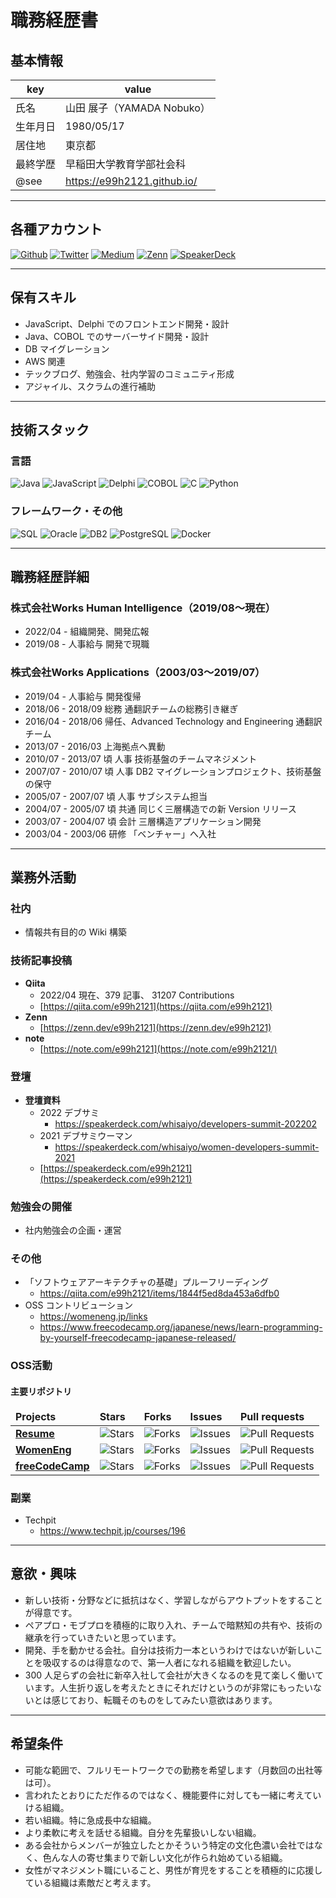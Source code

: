 # 職務経歴書

## 基本情報

|key|value|
|---|---|
|氏名|山田 展子（YAMADA Nobuko）|
|生年月日|1980/05/17|
|居住地|東京都|
|最終学歴|早稲田大学教育学部社会科|
|@see |https://e99h2121.github.io/|

---

## 各種アカウント
<p>
<a href="https://github.com/e99h2121" target="_blank"><img alt="Github" src="https://img.shields.io/badge/e99h2121-%2312100E.svg?&style=flat-square&logo=Github&logoColor=white" /></a>
<a href="https://twitter.com/e99h2121" target="_blank"><img alt="Twitter" src="https://img.shields.io/badge/@e99h2121-%231DA1F2.svg?&style=flat-square&logo=twitter&logoColor=white" /></a>
<a href="https://qiita.com/e99h2121" target="_blank"><img alt="Medium" src="https://img.shields.io/badge/e99h2121-55C500.svg?&style=flat-square&logo=qiita&logoColor=white" /></a>
<a href="https://zenn.dev/e99h2121" target="_blank"><img alt="Zenn" src="https://img.shields.io/badge/e99h2121-3EA8FF.svg?&style=flat-square&logo=Zenn&logoColor=white" /></a>
<a href="https://speakerdeck.com/e99h2121" target="_blank"><img alt="SpeakerDeck" src="https://img.shields.io/badge/e99h2121-009287.svg?&style=flat-square&logo=SpeakerDeck&logoColor=white" /></a>
</p>

---

## 保有スキル

- JavaScript、Delphi でのフロントエンド開発・設計
- Java、COBOL でのサーバーサイド開発・設計
- DB マイグレーション
- AWS 関連
- テックブログ、勉強会、社内学習のコミュニティ形成
- アジャイル、スクラムの進行補助

---

## 技術スタック

### 言語
<p>
  <img alt="Java" src="https://img.shields.io/badge/-Java-007396?style=flat-square&logo=Java&logoColor=white" />
  <img alt="JavaScript" src="https://img.shields.io/badge/-JavaScript-F7DF1E?style=flat-square&logo=JavaScript&logoColor=white" />
  <img alt="Delphi" src="https://img.shields.io/badge/-Delphi-007396?style=flat-square&logo=Delphi&logoColor=white" />
  <img alt="COBOL" src="https://img.shields.io/badge/-COBOL-FD8308.svg?logo=cobol&style=flat-square" />
  <img alt="C" src="https://img.shields.io/badge/-C-3776AB?style=flat-square&logo=C&logoColor=white" />
  <img alt="Python" src="https://img.shields.io/badge/-Python-3776AB?style=flat-square&logo=Python&logoColor=white" />
</p>

### フレームワーク・その他
<p>
  <img alt="SQL" src="https://img.shields.io/badge/-SQL-3776AB?style=flat-square&logo=SQL&logoColor=white" />
  <img alt="Oracle" src="https://img.shields.io/badge/-Oracle-red?style=flat-square&logo=Oracle&logoColor=white" />
  <img alt="DB2" src="https://img.shields.io/badge/-DB2-black?style=flat-square&logo=DB2&logoColor=white" />
  <img alt="PostgreSQL" src="https://img.shields.io/badge/-PostgreSQL-blue?style=flat-square&logo=PostgreSQL&logoColor=white" />
  <img alt="Docker" src="https://img.shields.io/badge/-Docker-46a2f1?style=flat-square&logo=docker&logoColor=white" />
</p>

---

## 職務経歴詳細

### 株式会社Works Human Intelligence（2019/08〜現在）

- 2022/04 - 	組織開発、開発広報
- 2019/08 - 	人事給与 	開発で現職


### 株式会社Works Applications（2003/03〜2019/07）

- 2019/04 - 人事給与 	開発復帰
- 2018/06 - 2018/09	総務	通翻訳チームの総務引き継ぎ
- 2016/04 - 2018/06	帰任、Advanced Technology and Engineering	通翻訳チーム
- 2013/07 - 2016/03	上海拠点へ異動
- 2010/07 - 2013/07	頃  人事	技術基盤のチームマネジメント
- 2007/07 - 2010/07 頃	人事	DB2 マイグレーションプロジェクト、技術基盤の保守
- 2005/07 - 2007/07 頃	人事	サブシステム担当
- 2004/07 - 2005/07 頃	共通	同じく三層構造での新 Version リリース
- 2003/07 - 2004/07 頃	会計	三層構造アプリケーション開発
- 2003/04 - 2003/06	研修	「ベンチャー」へ入社


---

## 業務外活動

### 社内

- 情報共有目的の Wiki 構築


### 技術記事投稿

- **Qiita**
    - 2022/04 現在、379 記事、 31207 Contributions
    - [https://qiita.com/e99h2121](https://qiita.com/e99h2121)
- **Zenn**
    - [https://zenn.dev/e99h2121](https://zenn.dev/e99h2121)
- **note**
    - [https://note.com/e99h2121](https://note.com/e99h2121/)

### 登壇

- **登壇資料**
    - 2022 デブサミ
        - https://speakerdeck.com/whisaiyo/developers-summit-202202
    - 2021 デブサミウーマン
        - https://speakerdeck.com/whisaiyo/women-developers-summit-2021
    - [https://speakerdeck.com/e99h2121](https://speakerdeck.com/e99h2121)

### 勉強会の開催

- 社内勉強会の企画・運営

### その他

- 「ソフトウェアアーキテクチャの基礎」プルーフリーディング
    - https://qiita.com/e99h2121/items/1844f5ed8da453a6dfb0
- OSS コントリビューション
    - https://womeneng.jp/links
    - https://www.freecodecamp.org/japanese/news/learn-programming-by-yourself-freecodecamp-japanese-released/


### OSS活動

#### 主要リポジトリ

<table>
  <thead>
    <tr>
      <td><b>Projects</b></td>
      <td><b>Stars</b></td>
      <td><b>Forks</b></td>
      <td><b>Issues</b></td>
      <td><b>Pull requests</b></td>
    </tr>
  </thead>
  <tbody>
    <tr>
      <td><a href="https://github.com/e99h2121/resume"><b>Resume</b></a></td>
      <td><img alt="Stars" src="https://img.shields.io/github/stars/e99h2121/resume?style=flat-square&labelColor=343b41"/></td>
      <td><img alt="Forks" src="https://img.shields.io/github/forks/e99h2121/resume?style=flat-square&labelColor=343b41"/></td>
      <td><img alt="Issues" src="https://img.shields.io/github/issues/e99h2121/resume?style=flat-square&labelColor=343b41"/></td>
      <td><img alt="Pull Requests" src="https://img.shields.io/github/issues-pr/e99h2121/resume?style=flat-square&labelColor=343b41"/></td>
    </tr>
    <tr>
      <td><a href="https://womeneng.jp/links"><b>WomenEng</b></a></td>
      <td><img alt="Stars" src="https://img.shields.io/github/stars/womenengjp/womeneng.jp?style=flat-square&labelColor=343b41"/></td>
      <td><img alt="Forks" src="https://img.shields.io/github/forks/womenengjp/womeneng.jp?style=flat-square&labelColor=343b41"/></td>
      <td><img alt="Issues" src="https://img.shields.io/github/issues/womenengjp/womeneng.jp?style=flat-square&labelColor=343b41"/></td>
      <td><img alt="Pull Requests" src="https://img.shields.io/github/issues-pr/womenengjp/womeneng.jp?style=flat-square&labelColor=343b41"/></td>
    </tr>
    <tr>
      <td><a href="https://www.freecodecamp.org/"><b>freeCodeCamp</b></a></td>
      <td><img alt="Stars" src="https://img.shields.io/github/stars/freeCodeCamp/freeCodeCamp?style=flat-square&labelColor=343b41"/></td>
      <td><img alt="Forks" src="https://img.shields.io/github/forks/freeCodeCamp/freeCodeCamp?style=flat-square&labelColor=343b41"/></td>
      <td><img alt="Issues" src="https://img.shields.io/github/issues/freeCodeCamp/freeCodeCamp?style=flat-square&labelColor=343b41"/></td>
      <td><img alt="Pull Requests" src="https://img.shields.io/github/issues-pr/freeCodeCamp/freeCodeCamp?style=flat-square&labelColor=343b41"/></td>
    </tr>
  </tbody>
</table>



### 副業

- Techpit
    - https://www.techpit.jp/courses/196

---

## 意欲・興味

- 新しい技術・分野などに抵抗はなく、学習しながらアウトプットをすることが得意です。
- ペアプロ・モブプロを積極的に取り入れ、チームで暗黙知の共有や、技術の継承を行っていきたいと思っています。
- 開発、手を動かせる会社。自分は技術力一本というわけではないが新しいことを吸収するのは得意なので、第一人者になれる組織を歓迎したい。
- 300 人足らずの会社に新卒入社して会社が大きくなるのを見て楽しく働いています。人生折り返しを考えたときにそれだけというのが非常にもったいないとは感じており、転職そのものをしてみたい意欲はあります。

---

## 希望条件

- 可能な範囲で、フルリモートワークでの勤務を希望します（月数回の出社等は可）。
- 言われたとおりにただ作るのではなく、機能要件に対しても一緒に考えていける組織。
- 若い組織。特に急成長中な組織。
- より柔軟に考えを話せる組織。自分を先輩扱いしない組織。
- ある会社からメンバーが独立したとかそういう特定の文化色濃い会社ではなく、色んな人の寄せ集まりで新しい文化が作られ始めている組織。
- 女性がマネジメント職にいること、男性が育児をすることを積極的に応援している組織は素敵だと考えます。
